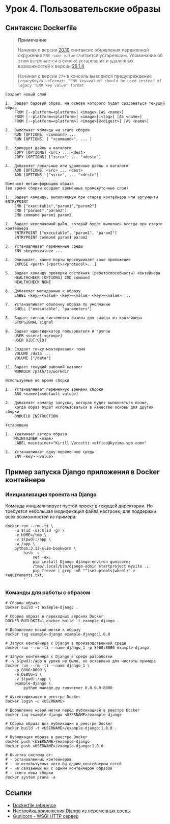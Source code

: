 # Урок 4. Пользовательские образы

## Синтаксис Dockerfile

> **Примечание**
>
> Начиная с версии [20.10](https://docs.docker.com/engine/release-notes/20.10/#deprecation--removal)
> синтаксис объявления переменной окружения `ENV name value` считается устаревшим.
> Упоминание об этом встречается в списке устаревших и удаленных возможностей к версии
> [26.1.4](https://github.com/docker/cli/blob/v26.1.4/docs/deprecated.md#dockerfile-legacy-env-name-value-syntax)
>
> Начиная с версии `27+` в консоль выводится предупреждение
> `LegacyKeyValueFormat: "ENV key=value" should be used instead of legacy "ENV key value" format`

```
Создают новый слой

1.  Задает базовый образ, на основе которого будет создаваться текущий образ
    FROM [--platform=<platform>] <image> [AS <name>]
    FROM [--platform=<platform>] <image>[:<tag>] [AS <name>]
    FROM [--platform=<platform>] <image>[@<digest>] [AS <name>]

2.  Выполняет команды на этапе сборки
    RUN [OPTIONS] <command> ...
    RUN [OPTIONS] [ "<command>", ... ]

3.  Копирует файлы и каталоги
    COPY [OPTIONS] <src> ... <dest>
    COPY [OPTIONS] ["<src>", ... "<dest>"]

4.  Добавляет локальные или удаленные файлы и каталоги
    ADD [OPTIONS] <src> ... <dest>
    ADD [OPTIONS] ["<src>", ... "<dest>"]

Изменяют метаинформацию образа
(во время сборки создают временные промежуточные слои)

1.  Задает команду, выполняемую при старте контейнера или аргументы ENTRYPOINT
    CMD ["executable","param1","param2"]
    CMD ["param1","param2"]
    CMD command param1 param2

2.  Задает исполняемый файл, который будет выполнен всегда при старте контейнера
    ENTRYPOINT ["executable", "param1", "param2"]
    ENTRYPOINT command param1 param2

3.  Устанавливает переменные среды
    ENV <key>=<value> ...

4.  Описывает, какие порты прослушивает ваше приложение
    EXPOSE <port> [<port>/<protocol>...]

5.  Задает команду проверки состояния (работоспособности) контейнера
    HEALTHCHECK [OPTIONS] CMD command
    HEALTHCHECK NONE

6.  Добавляет метаданные к образу
    LABEL <key>=<value> <key>=<value> <key>=<value> ...

7.  Устанавливает оболочку образа по умолчанию
    SHELL ["executable", "parameters"]

8.  Задает сигнал системного вызова для выхода из контейнера
    STOPSIGNAL signal

9.  Задает идентификатор пользователя и группы
    USER <user>[:<group>]
    USER UID[:GID]

10. Создает точку монтирования тома
    VOLUME /data ...
    VOLUME ["/data"]

11. Задает текущий рабочий каталог
    WORKDIR /path/to/workdir

Используемые во время сборки

1.  Устанавливает переменную времени сборки
    ARG <name>[=<default value>]

2.  Добавляет команду запуска, которая будет выполняться позже,
    когда образ будет использоваться в качестве основы для другой сборки
    ONBUILD INSTRUCTION

Устаревшие

1.  Указывает автора образа
    MAINTAINER <name>
    LABEL maintainer="Kirill Vercetti <office@kyzima-spb.com>"

2.  Устанавливает одну переменную среды
    ENV <key> <value>
```


## Пример запуска Django приложения в Docker контейнере

### Инициализация проекта на Django

Команда инициализирует пустой проект в текущей директории.
Но требуется небольшая модификация файла настроек,
для поддержки всех возможностей из примера:

```shell
docker run --rm -ti \
    -u $(id -u):$(id -g) \
    -e HOME=/tmp \
    -v $(pwd):/app \
    -w /app \
    python:3.12-slim-bookworm \
        bash -c '
            set -ex;
            pip install Django django-environ gunicorn;
            /tmp/.local/bin/django-admin startproject mysite .;
            pip freeze | grep -vE "^(setuptools|wheel)" > requirements.txt;
        '
```

### Команды для работы с образом

```shell
# Сборка образа
docker build -t example-django .

# Сборка образа в переходных версиях Docker
DOCKER_BUILDKIT=1 docker build -t example-django .

# Добавление новой метки к образу
docker tag example-django example-django:1.0.0

# Запуск контейнера с Django в производственной среде
docker run --rm -ti --name django_1 -p 8000:8000 example-django

# Запуск контейнера с Django в среде разработки
# -v $(pwd):/app в уроке не было, но оставлено для чистоты примера
docker run --rm -ti --name django_1 \
    -p 8000:8000 \
    -e DEBUG=1 \
    -v $(pwd):/app \
    example-django \
        python manage.py runserver 0.0.0.0:8000

# Аутентификация в реестре Docker
docker login -u <USERNAME>

# Добавление новой метки перед публикацией в реестре Docker
docker tag example-django <USERNAME>/example-django

# Сборка образа для публикации в реестре Docker
docker build -t <USERNAME>/example-django:1.0.0 .

# Публикация образа в реестре Docker
docker push <USERNAME>/example-django
docker push <USERNAME>/example-django:1.0.0

# Очистка системы от:
# - остановленных контейнеров
# - не используемых хотя бы одним контейнером сетей
# - не связанных ни с одним контейнером образов
# - всего кеша сборки
docker system prune -a
```

## Ссылки

* [Dockerfile reference](https://docs.docker.com/reference/dockerfile/)
* [Настройка приложения Django из переменных среды](https://django-environ.readthedocs.io/en/latest/)
* [Gunicorn - WSGI HTTP сервер](https://gunicorn.org/)

